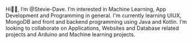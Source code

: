 Hi👋😊, I’m @Stevie-Dave.
I’m interested in Machine Learning, App Development and Programming in general.
I'm currently learning UIUX, MongoDB and front and backend programming using Java and Kotlin.  I’m looking to collaborate on Applications, Websites and Database related projects and Arduino and Machine learning projects.


<!---
Stevie-Dave/Stevie-Dave is a ✨ special ✨ repository because its `README.md` (this file) appears on your GitHub profile.
You can click the Preview link to take a look at your changes.
--->
